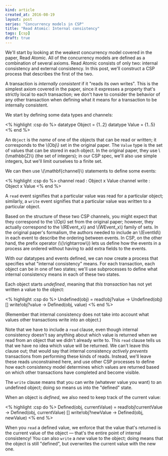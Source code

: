 ```yaml
---
kind: article
created_at: 2016-08-19
layout: post
series: "Concurrency models in CSP"
title: "Read Atomic: Internal consistency"
tags: [csp]
draft: true
---
```


We'll start by looking at the weakest concurrency model covered in the paper,
Read Atomic.  All of the concurrency models are defined as a combination of
several axioms.  Read Atomic consists of only two: internal consistency and
external consistency.  In this post, we'll construct a CSP process that
describes the first of the two.

<!--
 Read Atomic...can be implemented without requiring any coordination among
 replicas...a replica can decide to commit a transaction without consulting
 other replicas.
-->

A transaction is *internally consistent* if it "reads its own writes".  This is
the simplest axiom covered in the paper, since it expresses a property that's
strictly local to each transaction; we don't have to consider the behavior of
any other transaction when defining what it means for a transaction to be
internally consistent.

We start by defining some data types and channels:

<% highlight :csp do %>
datatype Object = {1..2}
datatype Value = {1..5}
<% end %>

An `Object` is the *name* of one of the objects that can be read or written; it
corresponds to the \\(Obj\\) set in the original paper.  The `Value` type is the
set of values that can be stored in each object.  In the original paper, they
use \\(\mathbb{Z}\\) (the set of integers); in our CSP spec, we'll also use
simple integers, but we'll limit ourselves to a finite set.

We can then use \\(\mathbf{channel}\\) statements to define some events:

<% highlight :csp do %>
channel read : Object x Value
channel write : Object x Value
<% end %>

A `read` event signifies that a particular value was read for a particular
object; similarly, a `write` event signifies that a particular value was written
to a particular object.

Based on the structure of these two CSP channels, you might expect that they
correspond to the \\(Op\\) set from the original paper; however, they actually
correspond to the \\(REvent\_x\\) and \\(WEvent\_x\\) family of sets.  In the
original paper's formalism, the authors needed to include an \\(EventId\\) in
each event to describe the ordering between events.  In CSP, on the other hand,
the prefix operator (\\(\rightarrow\\)) lets us define how the events in a
process are ordered without having to add extra fields to the events.

With our datatypes and events defined, we can now create a process that
specifies what "internal consistency" means.  For each transaction, each object
can be in one of two states; we'll use subprocesses to define what internal
consistency means in each of these two states.

Each object starts *undefined*, meaning that *this transaction* has not yet
written a value to the object:

<% highlight :csp do %>
Undefined(obj) =
  read!obj?value -> Undefined(obj)
    []
  write!obj?value -> Defined(obj, value)
<% end %>

(Remember that internal consistency does not take into account what values other
transactions write into an object.)

Note that we have to include a `read` clause, even though internal consistency
doesn't say anything about which value is returned when we read from an object
that we didn't already write to.  This `read` clause tells us that we have no
idea which value will be returned.  We can't leave this clause out; that would
say that internal consistency *actively prevents* transactions from performing
these kinds of reads.  Instead, we'll leave these reads unconstrained here, and
use other CSP processes to define how each consistency model determines which
values are returned based on which other transactions have completed and become
visible.

The `write` clause means that you can write (whatever value you want) to an
undefined object; doing so means us into the "defined" state.

When an object is *defined*, we also need to keep track of the current value:

<% highlight :csp do %>
Defined(obj, currentValue) =
  read!obj!currentValue -> Defined(obj, currentValue)
    []
  write!obj?newValue -> Defined(obj, newValue)
<% end %>

When you `read` a defined value, we enforce that the value that's returned is
the current value of the object — that's the entire point of internal
consistency!  You can also `write` a *new* value to the object; doing means that
the object is still "defined", but overwrites the current value with the new
one.
